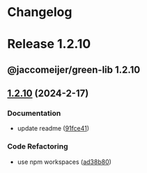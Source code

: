 # Changelog

# Release 1.2.10

## @jaccomeijer/green-lib 1.2.10

## [1.2.10](https://github.com/jaccomeijer/green-lib/compare/1.2.9...1.2.10) (2024-2-17)


### Documentation

* update readme ([91fce41](https://github.com/jaccomeijer/green-lib/commit/91fce41e958708547b0cf0de0a11fbe3a96dd7dc))


### Code Refactoring

* use npm workspaces ([ad38b80](https://github.com/jaccomeijer/green-lib/commit/ad38b809386da6bd2bd8c201b6ada29460377e7b))



